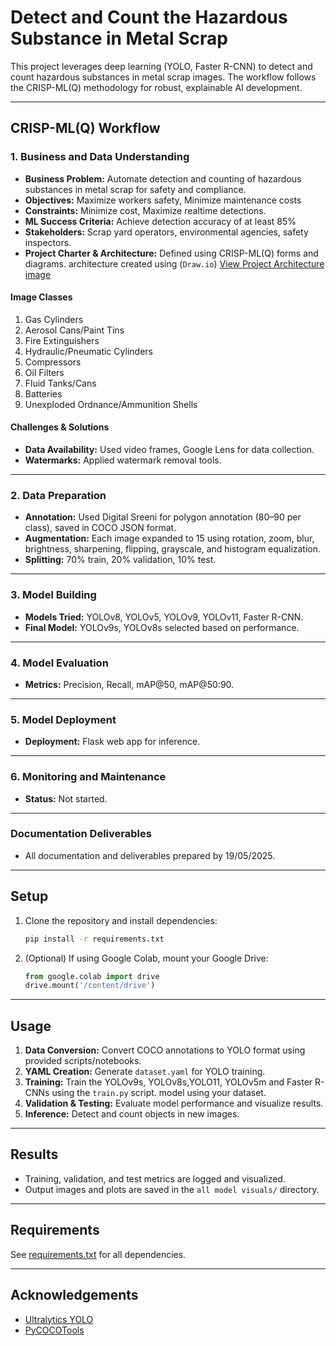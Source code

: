 # Detect and Count the Hazardous Substance in Metal Scrap

This project leverages deep learning (YOLO, Faster R-CNN) to detect and count hazardous substances in metal scrap images. The workflow follows the CRISP-ML(Q) methodology for robust, explainable AI development.

---

## CRISP-ML(Q) Workflow

### 1. Business and Data Understanding

- **Business Problem:** Automate detection and counting of hazardous substances in metal scrap for safety and compliance.
- **Objectives:** Maximize workers safety, Minimize maintenance costs
- **Constraints:** Minimize cost,  Maximize realtime detections.
- **ML Success Criteria:** Achieve detection accuracy of at least 85%
- **Stakeholders:** Scrap yard operators, environmental agencies, safety inspectors.
- **Project Charter & Architecture:** Defined using CRISP-ML(Q) forms and diagrams. architecture created using (`Draw.io`) 
  [View Project Architecture image](Project_265.png)

#### Image Classes
1. Gas Cylinders
2. Aerosol Cans/Paint Tins
3. Fire Extinguishers
4. Hydraulic/Pneumatic Cylinders
5. Compressors
6. Oil Filters
7. Fluid Tanks/Cans
8. Batteries
9. Unexploded Ordnance/Ammunition Shells

#### Challenges & Solutions
- **Data Availability:** Used video frames, Google Lens for data collection.
- **Watermarks:** Applied watermark removal tools.

---

### 2. Data Preparation

- **Annotation:** Used Digital Sreeni for polygon annotation (80–90 per class), saved in COCO JSON format.
- **Augmentation:** Each image expanded to 15 using rotation, zoom, blur, brightness, sharpening, flipping, grayscale, and histogram equalization.
- **Splitting:** 70% train, 20% validation, 10% test.

---

### 3. Model Building

- **Models Tried:** YOLOv8, YOLOv5, YOLOv9, YOLOv11, Faster R-CNN.
- **Final Model:** YOLOv9s, YOLOv8s selected based on performance.

---

### 4. Model Evaluation

- **Metrics:** Precision, Recall, mAP@50, mAP@50:90.

---

### 5. Model Deployment

- **Deployment:** Flask web app for inference.

---

### 6. Monitoring and Maintenance

- **Status:** Not started.

---

### Documentation Deliverables

- All documentation and deliverables prepared by 19/05/2025.

---

## Setup

1. Clone the repository and install dependencies:
    ```sh
    pip install -r requirements.txt
    ```

2. (Optional) If using Google Colab, mount your Google Drive:
    ```python
    from google.colab import drive
    drive.mount('/content/drive')
    ```

---

## Usage

1. **Data Conversion:** Convert COCO annotations to YOLO format using provided scripts/notebooks.
2. **YAML Creation:** Generate `dataset.yaml` for YOLO training.
3. **Training:** Train the YOLOv9s, YOLOv8s,YOLO11, YOLOv5m and Faster R-CNNs using the `train.py` script.
 model using your dataset.
4. **Validation & Testing:** Evaluate model performance and visualize results.
5. **Inference:** Detect and count objects in new images.

---

## Results

- Training, validation, and test metrics are logged and visualized.
- Output images and plots are saved in the `all model visuals/` directory.

---

## Requirements

See [requirements.txt](requirements.txt) for all dependencies.

---

## Acknowledgements

- [Ultralytics YOLO](https://github.com/ultralytics/ultralytics)
- [PyCOCOTools](https://github.com/cocodataset/cocoapi)